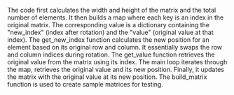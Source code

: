 The code first calculates the width and height of the matrix and the total number of elements.
It then builds a map where each key is an index in the original matrix. The corresponding value is a dictionary containing the "new_index" (index after rotation) and the "value" (original value at that index).
The get_new_index function calculates the new position for an element based on its original row and column. It essentially swaps the row and column indices during rotation.
The get_value function retrieves the original value from the matrix using its index.
The main loop iterates through the map, retrieves the original value and its new position.
Finally, it updates the matrix with the original value at its new position.
The build_matrix function is used to create sample matrices for testing.

